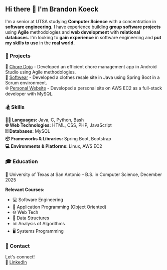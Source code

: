 ## Hi there 👋 I'm Brandon Koeck

<!-- ![Linux Penguin](https://shellsamurai.com/wp-content/uploads/2023/04/tux.jpg) -->

I'm a senior at UTSA studying **Computer Science** with a concentration in **software engineering.** I have experience building **group software projects** using **Agile** methodologies and **web development** with **relational databases.** I'm looking to **gain experience** in software engineering and **put my skills to use** in the **real world.**

### 👷 Projects
🧹 [Chore Dojo](https://github.com/NathanZunigaCS/Chore-Dojo24) - Developed an efficient chore management app in Android Studio using Agile methodologies.  
👕 [Softwear](https://github.com/bichttor/Softwear) - Developed a clothes resale site in Java using Spring Boot in a Scrum environment.  
🌐 [Personal Website](https://github.com/brandonkoeck/Personal-Website) - Developed a personal site on AWS EC2 as a full-stack developer with MySQL.

### 🏂 Skills

**🧑‍💻 Languages:** Java, C, Python, Bash  
**🌐 Web Technologies:** HTML, CSS, PHP, JavaScript  
**🗄️ Databases:** MySQL  
**📦 Frameworks & Libraries:** Spring Boot, Bootstrap  
**💻 Environments & Platforms:** Linux, AWS EC2  

### 🎓 Education
📖 University of Texas at San Antonio – B.S. in Computer Science, December 2025  

**Relevant Courses:** 
- 💻 Software Engineering  
- 🧱 Application Programming (Object Oriented)
- 🌐 Web Tech  
- 🌲 Data Structures  
- 📊 Analysis of Algorithms  
- 🖥️ Systems Programming

### 📩 Contact
Let's connect!  
🔗 [LinkedIn](https://www.linkedin.com/in/brandonkoeck/)

<!--
**brandonkoeck/brandonkoeck** is a ✨ _special_ ✨ repository because its `README.md` (this file) appears on your GitHub profile.

Here are some ideas to get you started:

- 🔭 I’m currently working on ...
- 🌱 I’m currently learning ...
- 👯 I’m looking to collaborate on ...
- 🤔 I’m looking for help with ...
- 💬 Ask me about ...
- 📫 How to reach me: ...
- 😄 Pronouns: ...
- ⚡ Fun fact: ...
-->
